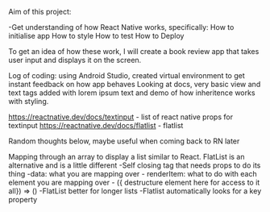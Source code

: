 Aim of this project:

-Get understanding of how React Native works, specifically:
How to initialise app
How to style
How to test
How to Deploy

To get an idea of how these work, I will create a book review app that takes user input and displays it on the screen.

Log of coding:
using Android Studio, created virtual environment to get instant feedback on how app behaves
Looking at docs, very basic view and text tags added with lorem ipsum text and demo of how inheritence works with styling.




https://reactnative.dev/docs/textinput  -  list of react native props for textinput
https://reactnative.dev/docs/flatlist - flatlist

Random thoughts below, maybe useful when coming back to RN later

Mapping through an array to display a list similar to React. 
FlatList is an alternative and is a little different
    -Self closing tag that needs props to do its thing
    -data: what you are mapping over
    - renderItem: what to do with each element you are mapping over - ({ destructure element here for access to it all}) => ()
    -FlatList better for longer lists
    -Flatlist automatically looks for a key property